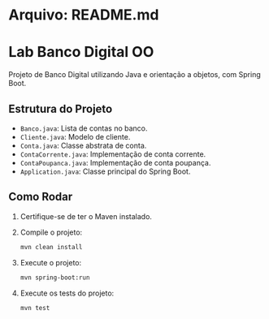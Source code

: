 # Arquivo: README.md

# Lab Banco Digital OO

Projeto de Banco Digital utilizando Java e orientação a objetos, com Spring Boot.

## Estrutura do Projeto

- `Banco.java`: Lista de contas no banco.
- `Cliente.java`: Modelo de cliente.
- `Conta.java`: Classe abstrata de conta.
- `ContaCorrente.java`: Implementação de conta corrente.
- `ContaPoupanca.java`: Implementação de conta poupança.
- `Application.java`: Classe principal do Spring Boot.

## Como Rodar

1. Certifique-se de ter o Maven instalado.
2. Compile o projeto:
    ```sh
    mvn clean install
    ```
3. Execute o projeto:
    ```sh
    mvn spring-boot:run
    ```

4. Execute os tests do projeto:
    ```sh
    mvn test
    ```
